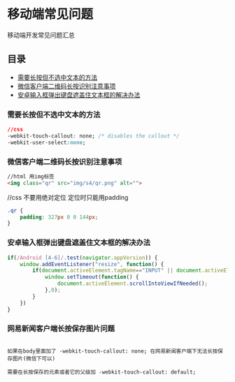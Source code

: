 # 移动端常见问题 #
移动端开发常见问题汇总

## 目录
- [需要长按但不选中文本的方法](#需要长按但不选中文本的方法)
- [微信客户端二维码长按识别注意事项](#微信客户端二维码长按识别注意事项)
- [安卓输入框弹出键盘遮盖住文本框的解决办法](#安卓输入框弹出键盘遮盖住文本框的解决办法)



### 需要长按但不选中文本的方法

```css
//css
-webkit-touch-callout: none; /* disables the callout */
-webkit-user-select:none;
```

### 微信客户端二维码长按识别注意事项

```html
//html 用img标签
<img class="qr" src="img/s4/qr.png" alt="">
```

//css 不要用绝对定位 定位时只能用padding
```css
.qr {
    padding: 327px 0 0 144px;
}
```

### 安卓输入框弹出键盘遮盖住文本框的解决办法

```javascript
if(/Android [4-6]/.test(navigator.appVersion)) {
	window.addEventListener("resize", function() {
		if(document.activeElement.tagName=="INPUT" || document.activeElement.tagName=="TEXTAREA") {
			window.setTimeout(function() {
				document.activeElement.scrollIntoViewIfNeeded();
			},0);
		}
	})
}
```

### 网易新闻客户端长按保存图片问题

```

如果在body里面加了 -webkit-touch-callout: none; 在网易新闻客户端下无法长按保存图片(微信下可以)

需要在长按保存的元素或者它的父级加 -webkit-touch-callout: default;
```


